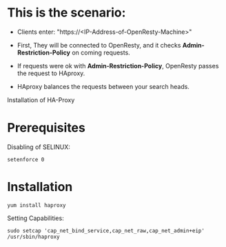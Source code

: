 # This is the scenario:

+ Clients enter: "https://\<IP-Address-of-OpenResty-Machine\>"

+ First, They will be connected to OpenResty, and it checks **Admin-Restriction-Policy** on coming requests.

+ If requests were ok with **Admin-Restriction-Policy**, OpenResty passes the request to HAproxy.

+ HAproxy balances the requests between your search heads.

Installation of HA-Proxy
# Prerequisites
Disabling of SELINUX:
```
setenforce 0
```

# Installation
```
yum install haproxy
```

Setting Capabilities:
```
sudo setcap 'cap_net_bind_service,cap_net_raw,cap_net_admin+eip' /usr/sbin/haproxy
```

